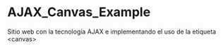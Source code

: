 # AJAX_Canvas_Example
Sitio web con la tecnología AJAX e implementando el uso de la etiqueta &lt;canvas> 
